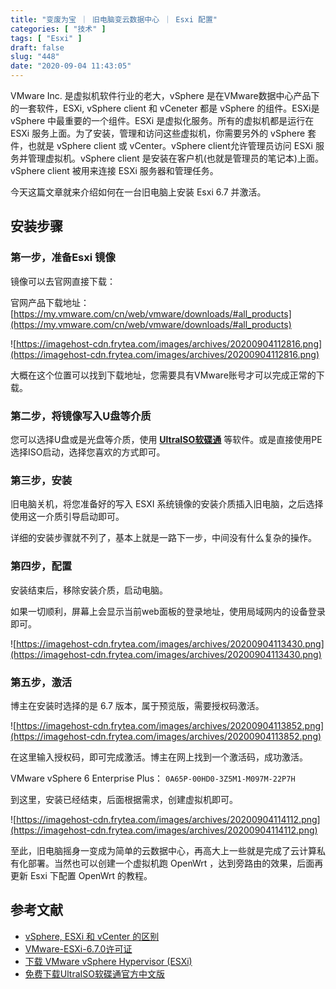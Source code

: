 ```yaml
---
title: "变废为宝 ｜ 旧电脑变云数据中心 ｜ Esxi 配置"
categories: [ "技术" ]
tags: [ "Esxi" ]
draft: false
slug: "448"
date: "2020-09-04 11:43:05"
---
```


VMware Inc. 是虚拟机软件行业的老大，vSphere 是在VMware数据中心产品下的一套软件，ESXi, vSphere client 和 vCeneter 都是 vSphere 的组件。ESXi是 vSphere 中最重要的一个组件。ESXi 是虚拟化服务。所有的虚拟机都是运行在 ESXi 服务上面。为了安装，管理和访问这些虚拟机，你需要另外的 vSphere 套件，也就是 vSphere client 或 vCenter。vSphere client允许管理员访问 ESXi 服务并管理虚拟机。vSphere client 是安装在客户机(也就是管理员的笔记本)上面。vSphere client 被用来连接 ESXi 服务器和管理任务。

今天这篇文章就来介绍如何在一台旧电脑上安装 Esxi 6.7 并激活。

## 安装步骤

### 第一步，准备Esxi 镜像

镜像可以去官网直接下载：

官网产品下载地址：[https://my.vmware.com/cn/web/vmware/downloads/#all_products](https://my.vmware.com/cn/web/vmware/downloads/#all_products)

![https://imagehost-cdn.frytea.com/images/archives/20200904112816.png](https://imagehost-cdn.frytea.com/images/archives/20200904112816.png)

大概在这个位置可以找到下载地址，您需要具有VMware账号才可以完成正常的下载。

### 第二步，将镜像写入U盘等介质

您可以选择U盘或是光盘等介质，使用 **[UltraISO软碟通](https://cn.ultraiso.net/xiazai.html)** 等软件。或是直接使用PE选择ISO启动，选择您喜欢的方式即可。

### 第三步，安装

旧电脑关机，将您准备好的写入 ESXI 系统镜像的安装介质插入旧电脑，之后选择使用这一介质引导启动即可。

详细的安装步骤就不列了，基本上就是一路下一步，中间没有什么复杂的操作。

### 第四步，配置

安装结束后，移除安装介质，启动电脑。

如果一切顺利，屏幕上会显示当前web面板的登录地址，使用局域网内的设备登录即可。

![https://imagehost-cdn.frytea.com/images/archives/20200904113430.png](https://imagehost-cdn.frytea.com/images/archives/20200904113430.png)

### 第五步，激活

博主在安装时选择的是 6.7 版本，属于预览版，需要授权码激活。

![https://imagehost-cdn.frytea.com/images/archives/20200904113852.png](https://imagehost-cdn.frytea.com/images/archives/20200904113852.png)

在这里输入授权码，即可完成激活。博主在网上找到一个激活码，成功激活。

VMware vSphere 6 Enterprise Plus：  `0A65P-00HD0-3Z5M1-M097M-22P7H` 

到这里，安装已经结束，后面根据需求，创建虚拟机即可。

![https://imagehost-cdn.frytea.com/images/archives/20200904114112.png](https://imagehost-cdn.frytea.com/images/archives/20200904114112.png)

至此，旧电脑摇身一变成为简单的云数据中心，再高大上一些就是完成了云计算私有化部署。当然也可以创建一个虚拟机跑 OpenWrt ，达到旁路由的效果，后面再更新 Esxi 下配置 OpenWrt 的教程。

## 参考文献

- [vSphere, ESXi 和 vCenter 的区别](https://zhuanlan.zhihu.com/p/32873934)
- [VMware-ESXi-6.7.0许可证](https://blog.51cto.com/jameszhan/2314626)
- [下载 VMware vSphere Hypervisor (ESXi)](https://my.vmware.com/cn/web/vmware/downloads/info/slug/datacenter_cloud_infrastructure/vmware_vsphere_hypervisor_esxi/6_5)
- [免费下载UltraISO软碟通官方中文版](https://cn.ultraiso.net/xiazai.html)